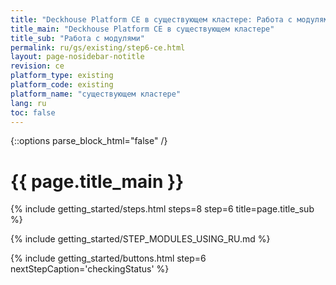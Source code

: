 ```yaml
---
title: "Deckhouse Platform CE в существующем кластере: Работа с модулями"
title_main: "Deckhouse Platform CE в существующем кластере"
title_sub: "Работа с модулями"
permalink: ru/gs/existing/step6-ce.html
layout: page-nosidebar-notitle
revision: ce
platform_type: existing
platform_code: existing
platform_name: "существующем кластере"
lang: ru
toc: false
---
```


<link rel="stylesheet" type="text/css" href='{{ assets["getting-started.css"].digest_path }}' />

{::options parse_block_html="false" /}

<h1 class="docs__title">{{ page.title_main }}</h1>
{% include getting_started/steps.html steps=8 step=6 title=page.title_sub %}

{% include getting_started/STEP_MODULES_USING_RU.md %}

{% include getting_started/buttons.html step=6 nextStepCaption='checkingStatus' %}
